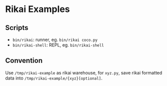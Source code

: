 # Rikai Examples
## Scripts
+ `bin/rikai`: runner, eg. `bin/rikai coco.py`
+ `bin/rikai-shell`: REPL, eg. `bin/rikai-shell`

## Convention
Use `/tmp/rikai-example` as rikai warehouse, for `xyz.py`, save rikai formatted data into `/tmp/rikai-example/{xyz}[optional]`.

